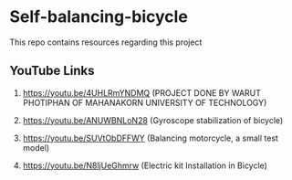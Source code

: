 # Self-balancing-bicycle
This repo contains resources regarding this project

## YouTube Links

1) https://youtu.be/4UHLRmYNDMQ (PROJECT DONE BY WARUT PHOTIPHAN OF MAHANAKORN UNIVERSITY OF TECHNOLOGY)

2) https://youtu.be/ANUWBNLoN28  (Gyroscope stabilization of bicycle)

3) https://youtu.be/SUVtObDFFWY (Balancing motorcycle, a small test model)

4) https://youtu.be/N8ljUeGhmrw (Electric kit Installation in Bicycle)
